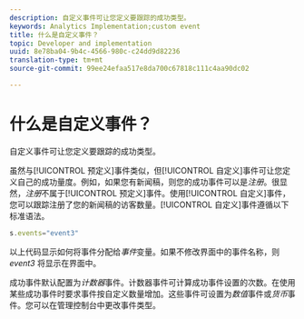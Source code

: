 ```yaml
---
description: 自定义事件可让您定义要跟踪的成功类型。
keywords: Analytics Implementation;custom event
title: 什么是自定义事件？
topic: Developer and implementation
uuid: 8e78ba04-9b4c-4566-980c-c24dd9d82236
translation-type: tm+mt
source-git-commit: 99ee24efaa517e8da700c67818c111c4aa90dc02

---
```



# 什么是自定义事件？

自定义事件可让您定义要跟踪的成功类型。

虽然与[!UICONTROL 预定义]事件类似，但[!UICONTROL 自定义]事件可让您定义自己的成功量度。例如，如果您有新闻稿，则您的成功事件可以是&#x200B;_注册_。很显然，_注册_&#x200B;不属于[!UICONTROL 预定义]事件。使用[!UICONTROL 自定义]事件，您可以跟踪注册了您的新闻稿的访客数量。[!UICONTROL 自定义]事件遵循以下标准语法。

```js
s.events="event3"
```

以上代码显示如何将事件分配给&#x200B;_事件_&#x200B;变量。如果不修改界面中的事件名称，则 _event3_ 将显示在界面中。

成功事件默认配置为&#x200B;_计数器_&#x200B;事件。计数器事件可计算成功事件设置的次数。在使用某些成功事件时要求事件按自定义数量增加。这些事件可设置为&#x200B;_数值_&#x200B;事件或&#x200B;_货币_&#x200B;事件。您可以在管理控制台中更改事件类型。
